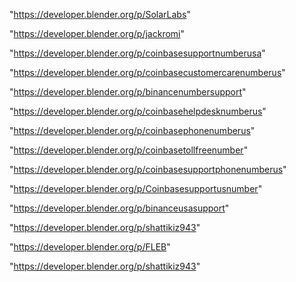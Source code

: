 "https://developer.blender.org/p/SolarLabs"

"https://developer.blender.org/p/jackromi"

"https://developer.blender.org/p/coinbasesupportnumberusa"

"https://developer.blender.org/p/coinbasecustomercarenumberus"

"https://developer.blender.org/p/binancenumbersupport"

"https://developer.blender.org/p/coinbasehelpdesknumberus"

"https://developer.blender.org/p/coinbasephonenumberus"

"https://developer.blender.org/p/coinbasetollfreenumber"

"https://developer.blender.org/p/coinbasesupportphonenumberus"

"https://developer.blender.org/p/Coinbasesupportusnumber"

"https://developer.blender.org/p/binanceusasupport"

"https://developer.blender.org/p/shattikiz943"

"https://developer.blender.org/p/FLEB"

 
"https://developer.blender.org/p/shattikiz943"


 
